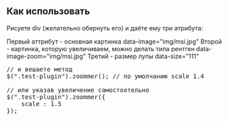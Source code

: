 <h2>Как использовать</h2>
Рисуете div (желательно обернуть его) и даёте ему три атрибута:

  Первый аттрибут - основная картинка data-image="img/msi.jpg"
  Второй - картинка, которую увеличиваем, можно делать типа рентген  data-image-zoom="img/msi.jpg"
  Третий - размер лупы 	data-size="111"

<pre>
// и вешаете метод 
$(".test-plugin").zoommer(); // по умолчанию scale 1.4

// или указав увеличение самостоятельно
$(".test-plugin").zoommer({
    scale : 1.5 
});
	
</pre>
